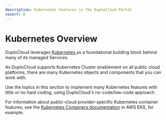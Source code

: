 ```yaml
---
description: Kubernetes features in the DuploCloud Portal
coverY: 0
---
```


# Kubernetes Overview

DuploCloud leverages [Kubernetes ](https://kubernetes.io/docs/home/)as a foundational building block behind many of its managed Services.&#x20;

As DuploCloud supports Kubernetes Cluster enablement on all public cloud platforms, there are many Kubernetes objects and components that you can work with.

Use the topics in this section to implement many Kubernetes features with little or no hard coding, using DuploCloud's no-code/low-code approach.

For information about public-cloud provider-specific Kubernetes container features, see the [Kubernetes Containers documentation](../aws/aws-services/containers/eks-containers-and-services.md#kubernetes-containers) in AWS EKS, for example.
